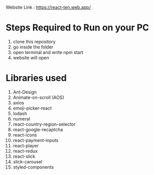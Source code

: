 Website Link : https://react-ten.web.app/

# Steps Required to Run on your PC

1) clone this repository
2) go inside the folder
3) open terminal and write npm start
4) website will open

# Libraries used

1) Ant-Design
2) Animate-on-scroll (AOS)
3) axios
4) emoji-picker-react
5) lodash
6) numeral
7) react-country-region-selector
8) react-google-recaptcha
9) react-icons
10) react-payment-inputs
11) react-player
12) react-redux
13) react-slick
14) slick-carousel
15) styled-components
